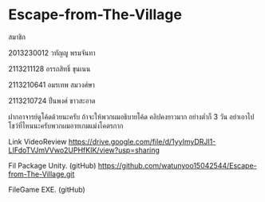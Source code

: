 # Escape-from-The-Village

สมาชิก

2013230012 วทัญญู พรมจันทา

2113211128 อรรถสิทธิ์ ขุนเนน

2113210641 อมรเทพ สมวงศ์ษา

2113210724 ปิ่นพงศ์ ขาวสะอาด

ฝากอาจารย์ดูโค้ดด้วยนะครับ ถ้าจะให้พวกผมอธิบายโค้ด คลิปคงยาวมาก อย่างต่ำก็ 3 วัน 
อย่าเอาไปโชว์ที่ไหนนะครับพวกผมอายเกมแม่งโคตรกาก


Link VideoReview
https://drive.google.com/file/d/1yyImyDRJI1-LIFdoTVJmVVwo2UPHfKIK/view?usp=sharing

Fil Package Unity. (gitHub)
https://github.com/watunyoo15042544/Escape-from-The-Village.git

FileGame EXE. (gitHub)



